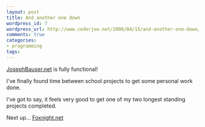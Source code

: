 ```yaml
---
layout: post
title: And another one down
wordpress_id: 7
wordpress_url: http://www.coderjoe.net/2006/04/15/and-another-one-down/
comments: true
categories:
- programming
tags:
---
```


[JosephBauser.net](https://www.josephbauser.net "JosephBauser.net") is fully functional!

I've finally found time between school projects to get some personal work done.

I've got to say, it feels very good to get one of my two longest standing projects completed.

Next up... [Foxnight.net](https://www.foxnight.net "Foxnight.net")
